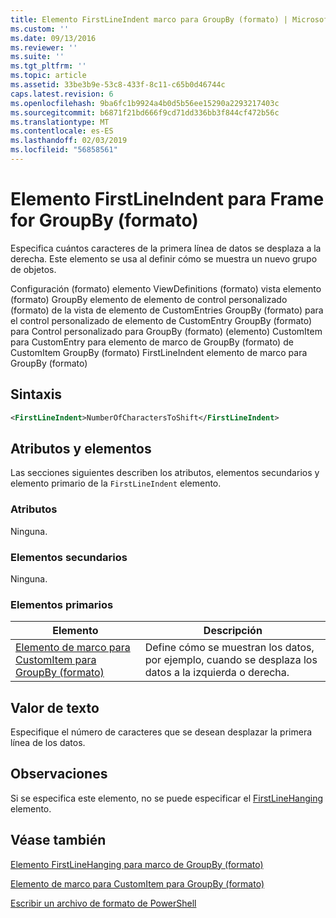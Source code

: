 ```yaml
---
title: Elemento FirstLineIndent marco para GroupBy (formato) | Microsoft Docs
ms.custom: ''
ms.date: 09/13/2016
ms.reviewer: ''
ms.suite: ''
ms.tgt_pltfrm: ''
ms.topic: article
ms.assetid: 33be3b9e-53c8-433f-8c11-c65b0d46744c
caps.latest.revision: 6
ms.openlocfilehash: 9ba6fc1b9924a4b0d5b56ee15290a2293217403c
ms.sourcegitcommit: b6871f21bd666f9cd71dd336bb3f844cf472b56c
ms.translationtype: MT
ms.contentlocale: es-ES
ms.lasthandoff: 02/03/2019
ms.locfileid: "56858561"
---
```

# <a name="firstlineindent-element-for-frame-for-groupby-format"></a>Elemento FirstLineIndent para Frame for GroupBy (formato)

Especifica cuántos caracteres de la primera línea de datos se desplaza a la derecha. Este elemento se usa al definir cómo se muestra un nuevo grupo de objetos.

Configuración (formato) elemento ViewDefinitions (formato) vista elemento (formato) GroupBy elemento de elemento de control personalizado (formato) de la vista de elemento de CustomEntries GroupBy (formato) para el control personalizado de elemento de CustomEntry GroupBy (formato) para Control personalizado para GroupBy (formato) (elemento) CustomItem para CustomEntry para elemento de marco de GroupBy (formato) de CustomItem GroupBy (formato) FirstLineIndent elemento de marco para GroupBy (formato)

## <a name="syntax"></a>Sintaxis

```xml
<FirstLineIndent>NumberOfCharactersToShift</FirstLineIndent>
```

## <a name="attributes-and-elements"></a>Atributos y elementos

Las secciones siguientes describen los atributos, elementos secundarios y elemento primario de la `FirstLineIndent` elemento.

### <a name="attributes"></a>Atributos

Ninguna.

### <a name="child-elements"></a>Elementos secundarios

Ninguna.

### <a name="parent-elements"></a>Elementos primarios

|Elemento|Descripción|
|-------------|-----------------|
|[Elemento de marco para CustomItem para GroupBy (formato)](./frame-element-for-customitem-for-groupby-format.md)|Define cómo se muestran los datos, por ejemplo, cuando se desplaza los datos a la izquierda o derecha.|

## <a name="text-value"></a>Valor de texto

Especifique el número de caracteres que se desean desplazar la primera línea de los datos.

## <a name="remarks"></a>Observaciones

Si se especifica este elemento, no se puede especificar el [FirstLineHanging](./firstlinehanging-element-for-frame-for-groupby-format.md) elemento.

## <a name="see-also"></a>Véase también

[Elemento FirstLineHanging para marco de GroupBy (formato)](./firstlinehanging-element-for-frame-for-groupby-format.md)

[Elemento de marco para CustomItem para GroupBy (formato)](./frame-element-for-customitem-for-groupby-format.md)

[Escribir un archivo de formato de PowerShell](./writing-a-powershell-formatting-file.md)
